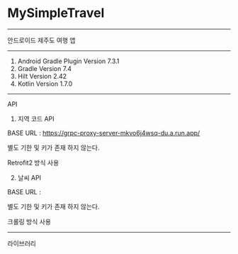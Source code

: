 # MySimpleTravel

---

안드로이드 제주도 여행 앱

---

1. Android Gradle Plugin Version 7.3.1
2. Gradle Version 7.4
3. Hilt Version 2.42
4. Kotlin Version 1.7.0 

---


API

1. 지역 코드 API

BASE URL : https://grpc-proxy-server-mkvo6j4wsq-du.a.run.app/

별도 기한 및 키가 존재 하지 않는다.

Retrofit2 방식 사용

2. 날씨 API

BASE URL : 

별도 기한 및 키가 존재 하지 않는다.

크롤링 방식 사용

---

라이브러리